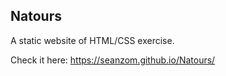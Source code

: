 ## Natours

A static website of HTML/CSS exercise.

Check it here: https://seanzom.github.io/Natours/